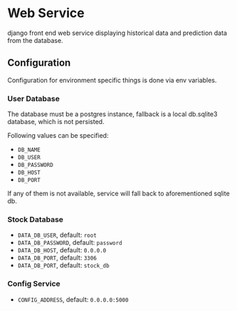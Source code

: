 # Web Service  

django front end web service displaying historical data and prediction data from the database.

## Configuration

Configuration for environment specific things is done via env variables.

### User Database

The database must be a postgres instance, fallback is a local db.sqlite3 database, which is not persisted.

Following values can be specified:

* `DB_NAME`
* `DB_USER`
* `DB_PASSWORD`
* `DB_HOST`
* `DB_PORT`

If any of them is not available, service will fall back to aforementioned sqlite db.

### Stock Database

* `DATA_DB_USER`, default: `root`
* `DATA_DB_PASSWORD`, default: `password`
* `DATA_DB_HOST`, default: `0.0.0.0`
* `DATA_DB_PORT`, default: `3306`
* `DATA_DB_PORT`, default: `stock_db`

### Config Service

* `CONFIG_ADDRESS`, default: `0.0.0.0:5000`